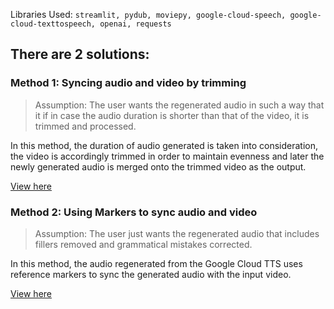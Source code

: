 Libraries Used: ``` streamlit, pydub, moviepy, google-cloud-speech, google-cloud-texttospeech, openai, requests ```

## There are 2 solutions:

### Method 1: Syncing audio and video by trimming
> Assumption: The user wants the regenerated audio in such a way that it if in case the audio duration is shorter than that of the video, it is trimmed and processed.

In this method, the duration of audio generated is taken into consideration, the video is accordingly trimmed in order to maintain evenness and later the newly generated audio is merged onto the trimmed video as the output.

[View here](https://curioustask-f2jp3agsqrek3lgfggtet3.streamlit.app/)

### Method 2: Using Markers to sync audio and video
> Assumption: The user just wants the regenerated audio that includes fillers removed and grammatical mistakes corrected.

In this method, the audio regenerated from the Google Cloud TTS uses reference markers to sync the generated audio with the input video.

[View here](https://curioustask-khe3mmakf7mumnsafa5q4d.streamlit.app/)
